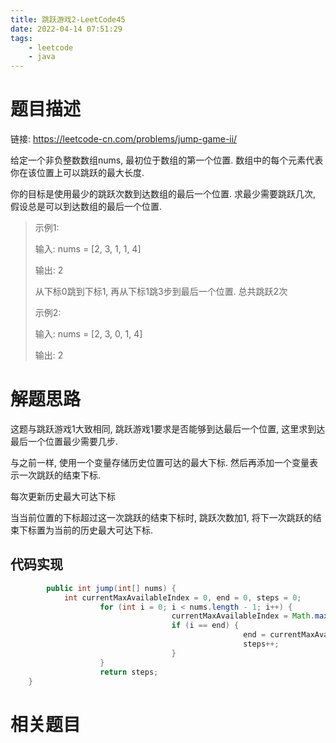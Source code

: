 ```yaml
---
title: 跳跃游戏2-LeetCode45
date: 2022-04-14 07:51:29
tags:
	- leetcode
	- java
---
```


# 题目描述

链接: https://leetcode-cn.com/problems/jump-game-ii/

给定一个非负整数数组nums, 最初位于数组的第一个位置. 数组中的每个元素代表你在该位置上可以跳跃的最大长度.

你的目标是使用最少的跳跃次数到达数组的最后一个位置. 求最少需要跳跃几次, 假设总是可以到达数组的最后一个位置.

> 示例1:
>
> 输入: nums = [2, 3, 1, 1, 4]
>
> 输出: 2
>
> 从下标0跳到下标1, 再从下标1跳3步到最后一个位置. 总共跳跃2次
>
> 示例2:
>
> 输入: nums = [2, 3, 0, 1, 4]
>
> 输出: 2

<!--more-->

# 解题思路

这题与跳跃游戏1大致相同, 跳跃游戏1要求是否能够到达最后一个位置, 这里求到达最后一个位置最少需要几步.

与之前一样, 使用一个变量存储历史位置可达的最大下标. 然后再添加一个变量表示一次跳跃的结束下标.

每次更新历史最大可达下标

当当前位置的下标超过这一次跳跃的结束下标时, 跳跃次数加1, 将下一次跳跃的结束下标置为当前的历史最大可达下标.

## 代码实现

```java
		public int jump(int[] nums) {
		    int currentMaxAvailableIndex = 0, end = 0, steps = 0;
		    		for (int i = 0; i < nums.length - 1; i++) {
		    		    			currentMaxAvailableIndex = Math.max(currentMaxAvailableIndex, nums[i] + i);
		    		    			if (i == end) {
		    		    		    				end = currentMaxAvailableIndex;
		    		    		    				steps++;
		    		    			}
		    		}
		    		return steps;
	}
```

# 相关题目

